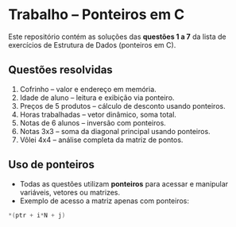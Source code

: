 # Trabalho – Ponteiros em C

Este repositório contém as soluções das **questões 1 a 7** da lista de exercícios de Estrutura de Dados (ponteiros em C).

## Questões resolvidas
1. Cofrinho – valor e endereço em memória.
2. Idade de aluno – leitura e exibição via ponteiro.
3. Preços de 5 produtos – cálculo de desconto usando ponteiros.
4. Horas trabalhadas – vetor dinâmico, soma total.
5. Notas de 6 alunos – inversão com ponteiros.
6. Notas 3x3 – soma da diagonal principal usando ponteiros.
7. Vôlei 4x4 – análise completa da matriz de pontos.

## Uso de ponteiros
- Todas as questões utilizam **ponteiros** para acessar e manipular variáveis, vetores ou matrizes.
- Exemplo de acesso a matriz apenas com ponteiros:
```c
*(ptr + i*N + j)
